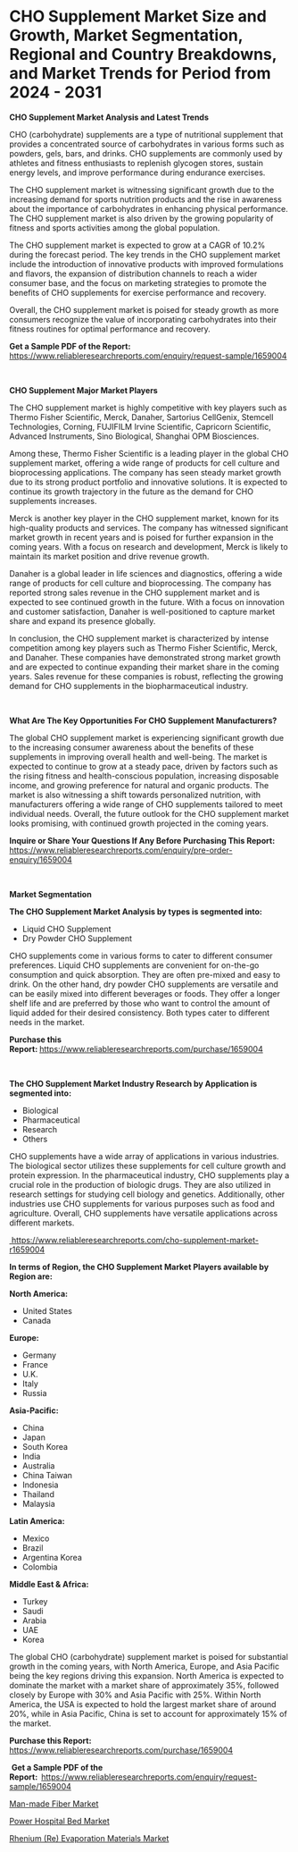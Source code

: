 <p><h1>CHO Supplement Market Size and Growth, Market Segmentation, Regional and Country Breakdowns, and Market Trends for Period from 2024 -  2031</h1></p><p><strong>CHO Supplement Market Analysis and Latest Trends</strong></p>
<p><p>CHO (carbohydrate) supplements are a type of nutritional supplement that provides a concentrated source of carbohydrates in various forms such as powders, gels, bars, and drinks. CHO supplements are commonly used by athletes and fitness enthusiasts to replenish glycogen stores, sustain energy levels, and improve performance during endurance exercises.</p><p>The CHO supplement market is witnessing significant growth due to the increasing demand for sports nutrition products and the rise in awareness about the importance of carbohydrates in enhancing physical performance. The CHO supplement market is also driven by the growing popularity of fitness and sports activities among the global population.</p><p>The CHO supplement market is expected to grow at a CAGR of 10.2% during the forecast period. The key trends in the CHO supplement market include the introduction of innovative products with improved formulations and flavors, the expansion of distribution channels to reach a wider consumer base, and the focus on marketing strategies to promote the benefits of CHO supplements for exercise performance and recovery.</p><p>Overall, the CHO supplement market is poised for steady growth as more consumers recognize the value of incorporating carbohydrates into their fitness routines for optimal performance and recovery.</p></p>
<p><strong>Get a Sample PDF of the Report:&nbsp;</strong> <a href="https://www.reliableresearchreports.com/enquiry/request-sample/1659004">https://www.reliableresearchreports.com/enquiry/request-sample/1659004</a></p>
<p>&nbsp;</p>
<p><strong>CHO Supplement Major Market Players</strong></p>
<p><p>The CHO supplement market is highly competitive with key players such as Thermo Fisher Scientific, Merck, Danaher, Sartorius CellGenix, Stemcell Technologies, Corning, FUJIFILM Irvine Scientific, Capricorn Scientific, Advanced Instruments, Sino Biological, Shanghai OPM Biosciences.</p><p>Among these, Thermo Fisher Scientific is a leading player in the global CHO supplement market, offering a wide range of products for cell culture and bioprocessing applications. The company has seen steady market growth due to its strong product portfolio and innovative solutions. It is expected to continue its growth trajectory in the future as the demand for CHO supplements increases.</p><p>Merck is another key player in the CHO supplement market, known for its high-quality products and services. The company has witnessed significant market growth in recent years and is poised for further expansion in the coming years. With a focus on research and development, Merck is likely to maintain its market position and drive revenue growth.</p><p>Danaher is a global leader in life sciences and diagnostics, offering a wide range of products for cell culture and bioprocessing. The company has reported strong sales revenue in the CHO supplement market and is expected to see continued growth in the future. With a focus on innovation and customer satisfaction, Danaher is well-positioned to capture market share and expand its presence globally.</p><p>In conclusion, the CHO supplement market is characterized by intense competition among key players such as Thermo Fisher Scientific, Merck, and Danaher. These companies have demonstrated strong market growth and are expected to continue expanding their market share in the coming years. Sales revenue for these companies is robust, reflecting the growing demand for CHO supplements in the biopharmaceutical industry.</p></p>
<p>&nbsp;</p>
<p><strong>What Are The Key Opportunities For CHO Supplement Manufacturers?</strong></p>
<p><p>The global CHO supplement market is experiencing significant growth due to the increasing consumer awareness about the benefits of these supplements in improving overall health and well-being. The market is expected to continue to grow at a steady pace, driven by factors such as the rising fitness and health-conscious population, increasing disposable income, and growing preference for natural and organic products. The market is also witnessing a shift towards personalized nutrition, with manufacturers offering a wide range of CHO supplements tailored to meet individual needs. Overall, the future outlook for the CHO supplement market looks promising, with continued growth projected in the coming years.</p></p>
<p><strong>Inquire or Share Your Questions If Any Before Purchasing This Report:</strong> <a href="https://www.reliableresearchreports.com/enquiry/pre-order-enquiry/1659004">https://www.reliableresearchreports.com/enquiry/pre-order-enquiry/1659004</a></p>
<p>&nbsp;</p>
<p><strong>Market Segmentation</strong></p>
<p><strong>The CHO Supplement Market Analysis by types is segmented into:</strong></p>
<p><ul><li>Liquid CHO Supplement</li><li>Dry Powder CHO Supplement</li></ul></p>
<p><p>CHO supplements come in various forms to cater to different consumer preferences. Liquid CHO supplements are convenient for on-the-go consumption and quick absorption. They are often pre-mixed and easy to drink. On the other hand, dry powder CHO supplements are versatile and can be easily mixed into different beverages or foods. They offer a longer shelf life and are preferred by those who want to control the amount of liquid added for their desired consistency. Both types cater to different needs in the market.</p></p>
<p><strong>Purchase this Report:&nbsp;</strong><a href="https://www.reliableresearchreports.com/purchase/1659004">https://www.reliableresearchreports.com/purchase/1659004</a></p>
<p>&nbsp;</p>
<p><strong>The CHO Supplement Market Industry Research by Application is segmented into:</strong></p>
<p><ul><li>Biological</li><li>Pharmaceutical</li><li>Research</li><li>Others</li></ul></p>
<p><p>CHO supplements have a wide array of applications in various industries. The biological sector utilizes these supplements for cell culture growth and protein expression. In the pharmaceutical industry, CHO supplements play a crucial role in the production of biologic drugs. They are also utilized in research settings for studying cell biology and genetics. Additionally, other industries use CHO supplements for various purposes such as food and agriculture. Overall, CHO supplements have versatile applications across different markets.</p></p>
<p><a href="https://www.reliableresearchreports.com/cho-supplement-market-r1659004">&nbsp;https://www.reliableresearchreports.com/cho-supplement-market-r1659004</a></p>
<p><strong>In terms of Region, the CHO Supplement Market Players available by Region are:</strong></p>
<p>
    <p> <strong> North America: </strong>
        <ul>
            <li>United States</li>
            <li>Canada</li>
        </ul>
        </p> 
    <p> <strong> Europe: </strong>
        <ul>
            <li>Germany</li>
            <li>France</li>
            <li>U.K.</li>
            <li>Italy</li>
            <li>Russia</li>
        </ul>
        </p> 
    <p> <strong> Asia-Pacific: </strong>
        <ul>
            <li>China</li>
            <li>Japan</li>
            <li>South Korea</li>
            <li>India</li>
            <li>Australia</li>
            <li>China Taiwan</li>
            <li>Indonesia</li>
            <li>Thailand</li>
            <li>Malaysia</li>
        </ul>
        </p> 
    <p> <strong> Latin America: </strong>
        <ul>
            <li>Mexico</li>
            <li>Brazil</li>
            <li>Argentina Korea</li>
            <li>Colombia</li>
        </ul>
        </p> 
    <p> <strong> Middle East & Africa: </strong>
        <ul>
            <li>Turkey</li>
            <li>Saudi</li>
            <li>Arabia</li>
            <li>UAE</li>
            <li>Korea</li>
        </ul>
    </p>
    </p>
<p><p>The global CHO (carbohydrate) supplement market is poised for substantial growth in the coming years, with North America, Europe, and Asia Pacific being the key regions driving this expansion. North America is expected to dominate the market with a market share of approximately 35%, followed closely by Europe with 30% and Asia Pacific with 25%. Within North America, the USA is expected to hold the largest market share of around 20%, while in Asia Pacific, China is set to account for approximately 15% of the market.</p></p>
<p><strong>Purchase this Report: </strong><a href="https://www.reliableresearchreports.com/purchase/1659004">https://www.reliableresearchreports.com/purchase/1659004</a></p>
<p>&nbsp;<strong>Get a Sample PDF of the Report:&nbsp;&nbsp;</strong><a href="https://www.reliableresearchreports.com/enquiry/request-sample/1659004">https://www.reliableresearchreports.com/enquiry/request-sample/1659004</a></p>
<p><strong></strong></p>
<p><p><a href="https://military-diascia-e68.notion.site/Man-made-Fiber-Market-Research-Report-Its-History-and-Forecast-2024-to-2031-1cc053352a4f4be488e219475649401b">Man-made Fiber Market</a></p><p><a href="https://github.com/RoccoManning/Market-Research-Report-List-4/blob/main/power-hospital-bed-market.md">Power Hospital Bed Market</a></p><p><a href="https://issuu.com/reportprime-2/docs/rhenium-re-evaporation-materials-market-size-2030.">Rhenium (Re) Evaporation Materials Market</a></p></p>